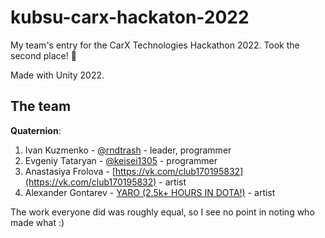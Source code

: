 # kubsu-carx-hackaton-2022

My team's entry for the CarX Technologies Hackathon 2022. Took the second place! :tada:

Made with Unity 2022.

## The team

**Quaternion**:

 1. Ivan Kuzmenko - [@rndtrash](https://github.com/rndtrash) - leader, programmer
 2. Evgeniy Tataryan - [@keisei1305](https://github.com/keisei1305) - programmer
 3. Anastasiya Frolova - [https://vk.com/club170195832](https://vk.com/club170195832) - artist
 4. Alexander Gontarev - [YARO (2.5k+ HOURS IN DOTA!)](https://steamcommunity.com/id/qshortcut/) - artist

The work everyone did was roughly equal, so I see no point in noting who made what :)
